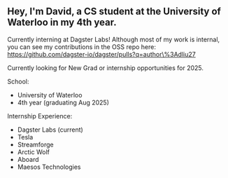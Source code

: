 ## Hey, I'm David, a CS student at the University of Waterloo in my 4th year. 

Currently interning at Dagster Labs! Although most of my work is internal, you can see my contributions in the OSS repo here: https://github.com/dagster-io/dagster/pulls?q=author\%3Adliu27

Currently looking for New Grad or internship opportunities for 2025.

School:
- University of Waterloo
- 4th year (graduating Aug 2025)

Internship Experience:
- Dagster Labs (current)
- Tesla
- Streamforge
- Arctic Wolf
- Aboard
- Maesos Technologies

